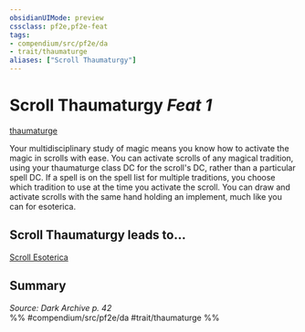 ```yaml
---
obsidianUIMode: preview
cssclass: pf2e,pf2e-feat
tags:
- compendium/src/pf2e/da
- trait/thaumaturge
aliases: ["Scroll Thaumaturgy"]
---
```

# Scroll Thaumaturgy  *Feat 1*  
[thaumaturge](../../Rules/traits/thaumaturge-da.md)  


Your multidisciplinary study of magic means you know how to activate the magic in scrolls with ease. You can activate scrolls of any magical tradition, using your thaumaturge class DC for the scroll's DC, rather than a particular spell DC. If a spell is on the spell list for multiple traditions, you choose which tradition to use at the time you activate the scroll. You can draw and activate scrolls with the same hand holding an implement, much like you can for esoterica.

## Scroll Thaumaturgy leads to...

[Scroll Esoterica](scroll-esoterica-da.md)

## Summary

*Source: Dark Archive p. 42*  
%% #compendium/src/pf2e/da #trait/thaumaturge %%